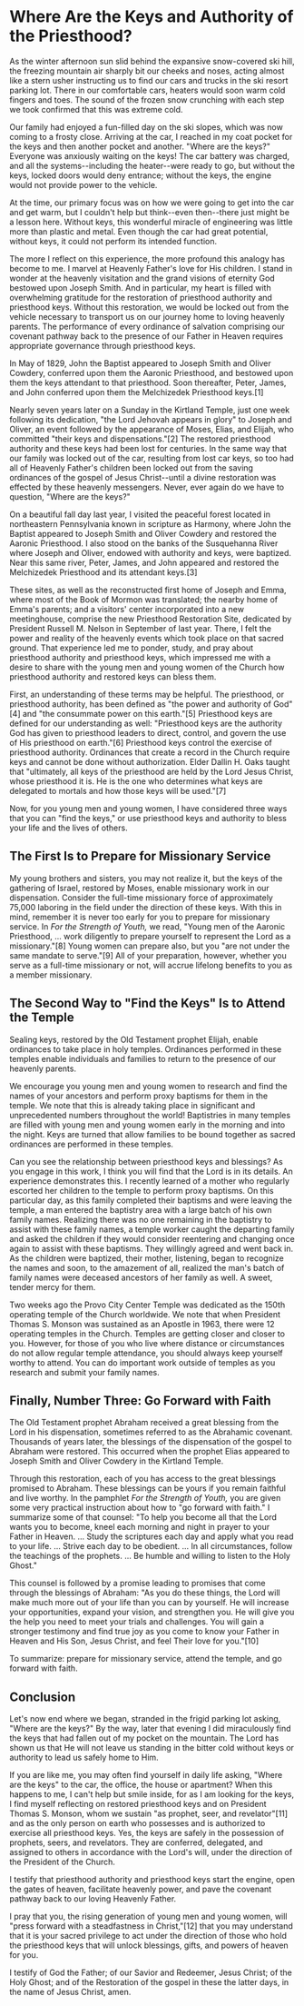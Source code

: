 # Where Are the Keys and Authority of the Priesthood?

As the winter afternoon sun slid behind the expansive snow-covered ski hill,
the freezing mountain air sharply bit our cheeks and noses, acting almost like
a stern usher instructing us to find our cars and trucks in the ski resort
parking lot. There in our comfortable cars, heaters would soon warm cold
fingers and toes. The sound of the frozen snow crunching with each step we
took confirmed that this was extreme cold.

Our family had enjoyed a fun-filled day on the ski slopes, which was now
coming to a frosty close. Arriving at the car, I reached in my coat pocket for
the keys and then another pocket and another. "Where are the keys?" Everyone
was anxiously waiting on the keys! The car battery was charged, and all the
systems--including the heater--were ready to go, but without the keys, locked
doors would deny entrance; without the keys, the engine would not provide
power to the vehicle.

At the time, our primary focus was on how we were going to get into the car
and get warm, but I couldn't help but think--even then--there just might be a
lesson here. Without keys, this wonderful miracle of engineering was little
more than plastic and metal. Even though the car had great potential, without
keys, it could not perform its intended function.

The more I reflect on this experience, the more profound this analogy has
become to me. I marvel at Heavenly Father's love for His children. I stand in
wonder at the heavenly visitation and the grand visions of eternity God
bestowed upon Joseph Smith. And in particular, my heart is filled with
overwhelming gratitude for the restoration of priesthood authority and
priesthood keys. Without this restoration, we would be locked out from the
vehicle necessary to transport us on our journey home to loving heavenly
parents. The performance of every ordinance of salvation comprising our
covenant pathway back to the presence of our Father in Heaven requires
appropriate governance through priesthood keys.

In May of 1829, John the Baptist appeared to Joseph Smith and Oliver Cowdery,
conferred upon them the Aaronic Priesthood, and bestowed upon them the keys
attendant to that priesthood. Soon thereafter, Peter, James, and John
conferred upon them the Melchizedek Priesthood keys.[1]

Nearly seven years later on a Sunday in the Kirtland Temple, just one week
following its dedication, "the Lord Jehovah appears in glory" to Joseph and
Oliver, an event followed by the appearance of Moses, Elias, and Elijah, who
committed "their keys and dispensations."​[2] The restored priesthood
authority and these keys had been lost for centuries. In the same way that our
family was locked out of the car, resulting from lost car keys, so too had all
of Heavenly Father's children been locked out from the saving ordinances of
the gospel of Jesus Christ--until a divine restoration was effected by these
heavenly messengers. Never, ever again do we have to question, "Where are the
keys?"

On a beautiful fall day last year, I visited the peaceful forest located in
northeastern Pennsylvania known in scripture as Harmony, where John the
Baptist appeared to Joseph Smith and Oliver Cowdery and restored the Aaronic
Priesthood. I also stood on the banks of the Susquehanna River where Joseph
and Oliver, endowed with authority and keys, were baptized. Near this same
river, Peter, James, and John appeared and restored the Melchizedek Priesthood
and its attendant keys.[3]

These sites, as well as the reconstructed first home of Joseph and Emma, where
most of the Book of Mormon was translated; the nearby home of Emma's parents;
and a visitors' center incorporated into a new meetinghouse, comprise the new
Priesthood Restoration Site, dedicated by President Russell M. Nelson in
September of last year. There, I felt the power and reality of the heavenly
events which took place on that sacred ground. That experience led me to
ponder, study, and pray about priesthood authority and priesthood keys, which
impressed me with a desire to share with the young men and young women of the
Church how priesthood authority and restored keys can bless them.

First, an understanding of these terms may be helpful. The priesthood, or
priesthood authority, has been defined as "the power and authority of God"[4]
and "the consummate power on this earth."[5] Priesthood keys are defined for
our understanding as well: "Priesthood keys are the authority God has given to
priesthood leaders to direct, control, and govern the use of His priesthood on
earth."[6] Priesthood keys control the exercise of priesthood authority.
Ordinances that create a record in the Church require keys and cannot be done
without authorization. Elder Dallin H. Oaks taught that "ultimately, all keys
of the priesthood are held by the Lord Jesus Christ, whose priesthood it is.
He is the one who determines what keys are delegated to mortals and how those
keys will be used."[7]

Now, for you young men and young women, I have considered three ways that you
can "find the keys," or use priesthood keys and authority to bless your life
and the lives of others.

## The First Is to Prepare for Missionary Service

My young brothers and sisters, you may not realize it, but the keys of the
gathering of Israel, restored by Moses, enable missionary work in our
dispensation. Consider the full-time missionary force of approximately 75,000
laboring in the field under the direction of these keys. With this in mind,
remember it is never too early for you to prepare for missionary service. In
_For the Strength of Youth,_ we read, "Young men of the Aaronic Priesthood, ...
work diligently to prepare yourself to represent the Lord as a missionary."[8]
Young women can prepare also, but you "are not under the same mandate to
serve."[9] All of your preparation, however, whether you serve as a full-time
missionary or not, will accrue lifelong benefits to you as a member
missionary.

## The Second Way to "Find the Keys" Is to Attend the Temple

Sealing keys, restored by the Old Testament prophet Elijah, enable ordinances
to take place in holy temples. Ordinances performed in these temples enable
individuals and families to return to the presence of our heavenly parents.

We encourage you young men and young women to research and find the names of
your ancestors and perform proxy baptisms for them in the temple. We note that
this is already taking place in significant and unprecedented numbers
throughout the world! Baptistries in many temples are filled with young men
and young women early in the morning and into the night. Keys are turned that
allow families to be bound together as sacred ordinances are performed in
these temples.

Can you see the relationship between priesthood keys and blessings? As you
engage in this work, I think you will find that the Lord is in its details. An
experience demonstrates this. I recently learned of a mother who regularly
escorted her children to the temple to perform proxy baptisms. On this
particular day, as this family completed their baptisms and were leaving the
temple, a man entered the baptistry area with a large batch of his own family
names. Realizing there was no one remaining in the baptistry to assist with
these family names, a temple worker caught the departing family and asked the
children if they would consider reentering and changing once again to assist
with these baptisms. They willingly agreed and went back in. As the children
were baptized, their mother, listening, began to recognize the names and soon,
to the amazement of all, realized the man's batch of family names were
deceased ancestors of her family as well. A sweet, tender mercy for them.

Two weeks ago the Provo City Center Temple was dedicated as the 150th
operating temple of the Church worldwide. We note that when President Thomas
S. Monson was sustained as an Apostle in 1963, there were 12 operating temples
in the Church. Temples are getting closer and closer to you. However, for
those of you who live where distance or circumstances do not allow regular
temple attendance, you should always keep yourself worthy to attend. You can
do important work outside of temples as you research and submit your family
names.

## Finally, Number Three: Go Forward with Faith

The Old Testament prophet Abraham received a great blessing from the Lord in
his dispensation, sometimes referred to as the Abrahamic covenant. Thousands
of years later, the blessings of the dispensation of the gospel to Abraham
were restored. This occurred when the prophet Elias appeared to Joseph Smith
and Oliver Cowdery in the Kirtland Temple.

Through this restoration, each of you has access to the great blessings
promised to Abraham. These blessings can be yours if you remain faithful and
live worthy. In the pamphlet _For the Strength of Youth,_ you are given some
very practical instruction about how to "go forward with faith." I summarize
some of that counsel: "To help you become all that the Lord wants you to
become, kneel each morning and night in prayer to your Father in Heaven. ...
Study the scriptures each day and apply what you read to your life. ... Strive
each day to be obedient. ... In all circumstances, follow the teachings of the
prophets. ... Be humble and willing to listen to the Holy Ghost."

This counsel is followed by a promise leading to promises that come through
the blessings of Abraham: "As you do these things, the Lord will make much
more out of your life than you can by yourself. He will increase your
opportunities, expand your vision, and strengthen you. He will give you the
help you need to meet your trials and challenges. You will gain a stronger
testimony and find true joy as you come to know your Father in Heaven and His
Son, Jesus Christ, and feel Their love for you."[10]

To summarize: prepare for missionary service, attend the temple, and go
forward with faith.

## Conclusion

Let's now end where we began, stranded in the frigid parking lot asking,
"Where are the keys?" By the way, later that evening I did miraculously find
the keys that had fallen out of my pocket on the mountain. ​​The Lord has
shown us that He will not leave us standing in the bitter cold without keys or
authority to lead us safely home to Him.

If you are like me, you may often find yourself in daily life asking, "Where
are the keys" to the car, the office, the house or apartment? When this
happens to me, I can't help but smile inside, for as I am looking for the
keys, I find myself reflecting on restored priesthood keys and on President
Thomas S. Monson, whom we sustain "as prophet, seer, and revelator"[11] and as
the only person on earth who possesses and is authorized to exercise all
priesthood keys. Yes, the keys are safely in the possession of prophets,
seers, and revelators. They are conferred, delegated, and assigned to others
in accordance with the Lord's will, under the direction of the President of
the Church.

I testify that priesthood authority and priesthood keys start the engine, open
the gates of heaven, facilitate heavenly power, and pave the covenant pathway
back to our loving Heavenly Father.

I pray that you, the rising generation of young men and young women, will
"press forward with a steadfastness in Christ,"[12] that you may understand
that it is your sacred privilege to act under the direction of those who hold
the priesthood keys that will unlock blessings, gifts, and powers of heaven
for you.

I testify of God the Father; of our Savior and Redeemer, Jesus Christ; of the
Holy Ghost; and of the Restoration of the gospel in these the latter days, in
the name of Jesus Christ, amen.

